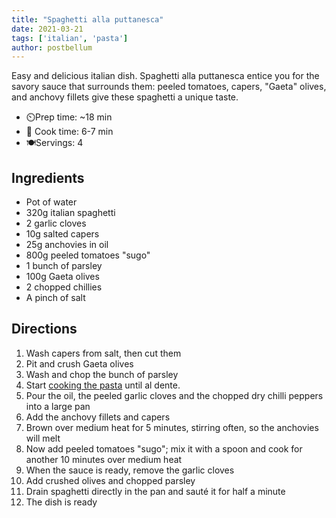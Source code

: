 ```yaml
---
title: "Spaghetti alla puttanesca"
date: 2021-03-21
tags: ['italian', 'pasta']
author: postbellum
---
```

Easy and delicious italian dish. Spaghetti alla puttanesca entice you for the savory sauce that surrounds them: peeled tomatoes, capers, "Gaeta" olives,  and anchovy fillets give these spaghetti a unique taste.

- ⏲️Prep time: ~18 min
- 🍳 Cook time: 6-7 min
- 🍽️Servings: 4

## Ingredients

- Pot of water
- 320g italian spaghetti
- 2 garlic cloves
- 10g salted capers
- 25g anchovies in oil
- 800g peeled tomatoes "sugo"
- 1 bunch of parsley
- 100g Gaeta olives
- 2 chopped chillies
- A pinch of salt

## Directions

1. Wash capers from salt, then cut them
2. Pit and crush Gaeta olives
3. Wash and chop the bunch of parsley
4. Start [cooking the pasta](/recipe/pasta) until al dente.
5. Pour the oil, the peeled garlic cloves and the chopped dry chilli peppers into a large pan
6. Add the anchovy fillets and capers
7. Brown over medium heat for 5 minutes, stirring often, so the anchovies will melt
8. Now add peeled tomatoes "sugo"; mix it with a spoon and cook for another 10 minutes over medium heat
9. When the sauce is ready, remove the garlic cloves
10. Add crushed olives and chopped parsley
11. Drain spaghetti directly in the pan and sauté it for half a minute
12. The dish is ready
